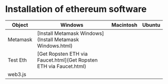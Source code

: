 # Installation of ethereum software


| Object          | Windows                     | Macintosh  |  Ubuntu     |
| --------------- | ---------                   | ---------  | ---------   | 
| Metamask        | [Install Metamask Windows](Install Metamask Windows.html)
| Test Eth        | [Get Ropsten ETH via Faucet.html](Get Ropsten ETH via Faucet.html)
| web3.js         |


